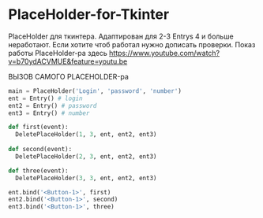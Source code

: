 # PlaceHolder-for-Tkinter
PlaceHolder для ткинтера. Адаптирован для 2-3 Entrys 4 и больше неработают. Если хотите чтоб работал нужно дописать проверки.
Показ работы PlaceHolder-ра здесь https://www.youtube.com/watch?v=b70ydACVMUE&feature=youtu.be

ВЫЗОВ САМОГО PLACEHOLDER-ра
```py
main = PlaceHolder('Login', 'password', 'number')
ent = Entry() # login
ent2 = Entry() # password
ent3 = Entry() # number

def first(event):
  DeletePlaceHolder(1, 3, ent, ent2, ent3)
 
def second(event):
  DeletePlaceHolder(2, 3, ent, ent2, ent3)

def three(event):
  DeletePlaceHolder(3, 3, ent, ent2, ent3)

ent.bind('<Button-1>', first)
ent2.bind('<Button-1>', second)
ent3.bind('<Button-1>', three)
```
  
